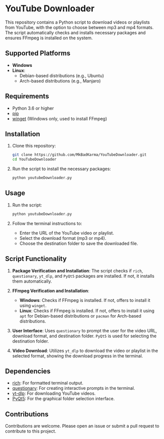 # YouTube Downloader

This repository contains a Python script to download videos or playlists from YouTube, with the option to choose between mp3 and mp4 formats. The script automatically checks and installs necessary packages and ensures FFmpeg is installed on the system.

## Supported Platforms

- **Windows**
- **Linux**:
  - Debian-based distributions (e.g., Ubuntu)
  - Arch-based distributions (e.g., Manjaro)

## Requirements

- Python 3.6 or higher
- [pip](https://pip.pypa.io/en/stable/installation/)
- [winget](https://github.com/microsoft/winget-cli) (Windows only, used to install FFmpeg)

## Installation

1. Clone this repository:
    ```sh
    git clone https://github.com/MkBadKarma/YouTubeDownloader.git
    cd YouTubeDownloader
    ```

2. Run the script to install the necessary packages:
    ```sh
    python youtubeDownloader.py
    ```

## Usage

1. Run the script:
    ```sh
    python youtubeDownloader.py
    ```

2. Follow the terminal instructions to:
    - Enter the URL of the YouTube video or playlist.
    - Select the download format (mp3 or mp4).
    - Choose the destination folder to save the downloaded file.

## Script Functionality

1. **Package Verification and Installation**: The script checks if `rich`, `questionary`, `yt_dlp`, and `PyQt5` packages are installed. If not, it installs them automatically.

2. **FFmpeg Verification and Installation**: 
   - **Windows**: Checks if FFmpeg is installed. If not, offers to install it using `winget`.
   - **Linux**: Checks if FFmpeg is installed. If not, offers to install it using `apt` for Debian-based distributions or `pacman` for Arch-based distributions.

3. **User Interface**: Uses `questionary` to prompt the user for the video URL, download format, and destination folder. `PyQt5` is used for selecting the destination folder.

4. **Video Download**: Utilizes `yt_dlp` to download the video or playlist in the selected format, showing the download progress in the terminal.

## Dependencies

- [rich](https://github.com/Textualize/rich): For formatted terminal output.
- [questionary](https://github.com/tmbo/questionary): For creating interactive prompts in the terminal.
- [yt-dlp](https://github.com/yt-dlp/yt-dlp): For downloading YouTube videos.
- [PyQt5](https://pypi.org/project/PyQt5/): For the graphical folder selection interface.

## Contributions

Contributions are welcome. Please open an issue or submit a pull request to contribute to this project.